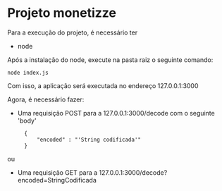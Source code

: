# Projeto monetizze
 
Para a execução do projeto, é necessário ter

- node

Após a instalação do node, execute na pasta raiz o seguinte comando:

    node index.js

Com isso, a aplicação será executada no endereço 127.0.0.1:3000

Agora, é necessário fazer:

- Uma requisição POST para a 127.0.0.1:3000/decode com o seguinte 'body'

        {
            "encoded" : "'String codificada'"
        }
    
ou

- Uma requisição GET para a 127.0.0.1:3000/decode?encoded=StringCodificada